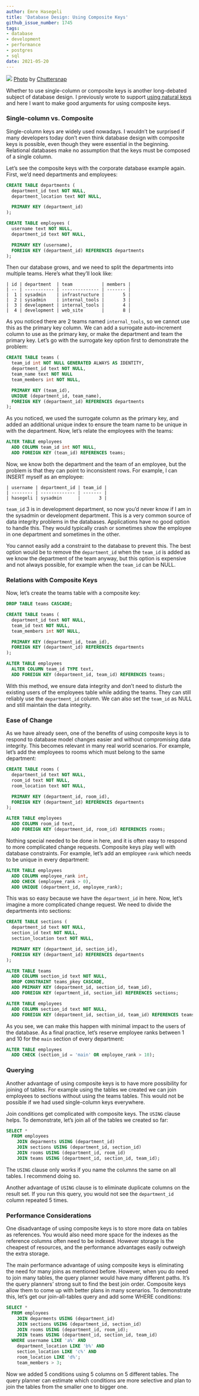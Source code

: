 ```yaml
---
author: Emre Hasegeli
title: 'Database Design: Using Composite Keys'
github_issue_number: 1745
tags:
- database
- development
- performance
- postgres
- sql
date: 2021-05-20
---
```


![](/blog/2021/05/database-design-using-composite-keys/shipping-containers.jpg)
[Photo](https://unsplash.com/photos/kyCNGGKCvyw) by [Chuttersnap](https://unsplash.com/@chuttersnap)

Whether to use single-column or composite keys is another long-debated subject of database design. I previously wrote to support [using natural keys](/blog/2021/03/database-design-using-natural-keys) and here I want to make good arguments for using composite keys.

### Single-column vs. Composite

Single-column keys are widely used nowadays. I wouldn’t be surprised if many developers today don’t even think database design with composite keys is possible, even though they were essential in the beginning. Relational databases make no assumption that the keys must be composed of a single column.

Let’s see the composite keys with the corporate database example again. First, we’d need departments and employees:

```sql
CREATE TABLE departments (
  department_id text NOT NULL,
  department_location text NOT NULL,

  PRIMARY KEY (department_id)
);

CREATE TABLE employees (
  username text NOT NULL,
  department_id text NOT NULL,

  PRIMARY KEY (username),
  FOREIGN KEY (department_id) REFERENCES departments
);
```

Then our database grows, and we need to split the departments into multiple teams. Here’s what they’ll look like:

```nohighlight
| id | department  | team           | members |
| -- | ----------- | -------------- | ------- |
|  1 | sysadmin    | infrastructure |       5 |
|  2 | sysadmin    | internal_tools |       3 |
|  3 | development | internal_tools |       4 |
|  4 | development | web_site       |       8 |
```

As you noticed there are 2 teams named `internal_tools`, so we cannot use this as the primary key column. We can add a surrogate auto-increment column to use as the primary key, or make the department and team the primary key. Let’s go with the surrogate key option first to demonstrate the problem:

```sql
CREATE TABLE teams (
  team_id int NOT NULL GENERATED ALWAYS AS IDENTITY,
  department_id text NOT NULL,
  team_name text NOT NULL
  team_members int NOT NULL,

  PRIMARY KEY (team_id),
  UNIQUE (department_id, team_name),
  FOREIGN KEY (department_id) REFERENCES departments
);
```

As you noticed, we used the surrogate column as the primary key, and added an additional unique index to ensure the team name to be unique in with the department. Now, let’s relate the employees with the teams:

```sql
ALTER TABLE employees
  ADD COLUMN team_id int NOT NULL,
  ADD FOREIGN KEY (team_id) REFERENCES teams;
```

Now, we know both the department and the team of an employee, but the problem is that they can point to inconsistent rows. For example, I can INSERT myself as an employee:

```nohighlight
| username | department_id | team_id |
| -------- | ------------- | ------- |
| hasegeli | sysadmin      |       3 |
```

`team_id` 3 is in development department, so now you’d never know if I am in the sysadmin or development department. This is a very common source of data integrity problems in the databases. Applications have no good option to handle this. They would typically crash or sometimes show the employee in one department and sometimes in the other.

You cannot easily add a constraint to the database to prevent this. The best option would be to remove the `department_id` when the `team_id` is added as we know the department of the team anyway, but this option is expensive and not always possible, for example when the `team_id` can be NULL.

### Relations with Composite Keys

Now, let’s create the teams table with a composite key:

```sql
DROP TABLE teams CASCADE;

CREATE TABLE teams (
  department_id text NOT NULL,
  team_id text NOT NULL,
  team_members int NOT NULL,

  PRIMARY KEY (department_id, team_id),
  FOREIGN KEY (department_id) REFERENCES departments
);

ALTER TABLE employees
  ALTER COLUMN team_id TYPE text,
  ADD FOREIGN KEY (department_id, team_id) REFERENCES teams;
```

With this method, we ensure data integrity and don’t need to disturb the existing users of the employees table while adding the teams. They can still reliably use the `department_id` column. We can also set the `team_id` as NULL and still maintain the data integrity.

### Ease of Change

As we have already seen, one of the benefits of using composite keys is to respond to database model changes easier and without compromising data integrity. This becomes relevant in many real world scenarios. For example, let’s add the employees to rooms which must belong to the same department:

```sql
CREATE TABLE rooms (
  department_id text NOT NULL,
  room_id text NOT NULL,
  room_location text NOT NULL,

  PRIMARY KEY (department_id, room_id),
  FOREIGN KEY (department_id) REFERENCES departments
);

ALTER TABLE employees
  ADD COLUMN room_id text,
  ADD FOREIGN KEY (department_id, room_id) REFERENCES rooms;
```

Nothing special needed to be done in here, and it is often easy to respond to more complicated change requests. Composite keys play well with database constraints. For example, let’s add an employee `rank` which needs to be unique in every department:

```sql
ALTER TABLE employees
  ADD COLUMN employee_rank int,
  ADD CHECK (employee_rank > 0),
  ADD UNIQUE (department_id, employee_rank);
```

This was so easy because we have the `department_id` in here. Now, let’s imagine a more complicated change request. We need to divide the departments into sections:

```sql
CREATE TABLE sections (
  department_id text NOT NULL,
  section_id text NOT NULL,
  section_location text NOT NULL,

  PRIMARY KEY (department_id, section_id),
  FOREIGN KEY (department_id) REFERENCES departments
);

ALTER TABLE teams
  ADD COLUMN section_id text NOT NULL,
  DROP CONSTRAINT teams_pkey CASCADE,
  ADD PRIMARY KEY (department_id, section_id, team_id),
  ADD FOREIGN KEY (epartment_id, section_id) REFERENCES sections;

ALTER TABLE employees
  ADD COLUMN section_id text NOT NULL,
  ADD FOREIGN KEY (department_id, section_id, team_id) REFERENCES teams;
```

As you see, we can make this happen with minimal impact to the users of the database. As a final practice, let’s reserve employee ranks between 1 and 10 for the `main` section of every department:

```sql
ALTER TABLE employees
  ADD CHECK (section_id = 'main' OR employee_rank > 10);
```

### Querying

Another advantage of using composite keys is to have more possibility for joining of tables. For example using the tables we created we can join employees to sections without using the teams tables. This would not be possible if we had used single-column keys everywhere.

Join conditions get complicated with composite keys. The `USING` clause helps. To demonstrate, let’s join all of the tables we created so far:

```sql
SELECT *
  FROM employees
    JOIN deparments USING (department_id)
    JOIN sections USING (department_id, section_id)
    JOIN rooms USING (department_id, room_id)
    JOIN teams USING (department_id, section_id, team_id);
```

The `USING` clause only works if you name the columns the same on all tables. I recommend doing so.

Another advantage of `USING` clause is to eliminate duplicate columns on the result set. If you run this query, you would not see the `department_id` column repeated 5 times.

### Performance Considerations

One disadvantage of using composite keys is to store more data on tables as references. You would also need more space for the indexes as the reference columns often need to be indexed. However storage is the cheapest of resources, and the performance advantages easily outweigh the extra storage.

The main performance advantage of using composite keys is eliminating the need for many joins as mentioned before. However, when you do need to join many tables, the query planner would have many different paths. It’s the query planners’ strong suit to find the best join order. Composite keys allow them to come up with better plans in many scenarios. To demonstrate this, let’s get our join-all-tables query and add some WHERE conditions:

```sql
SELECT *
  FROM employees
    JOIN deparments USING (department_id)
    JOIN sections USING (department_id, section_id)
    JOIN rooms USING (department_id, room_id);
    JOIN teams USING (department_id, section_id, team_id)
  WHERE username LIKE 'a%' AND
    department_location LIKE 'b%' AND
    section_location LIKE 'c%' AND
    room_location LIKE 'd%';
    team_members > 3;
```

Now we added 5 conditions using 5 columns on 5 different tables. The query planner can estimate which conditions are more selective and plan to join the tables from the smaller one to bigger one.

